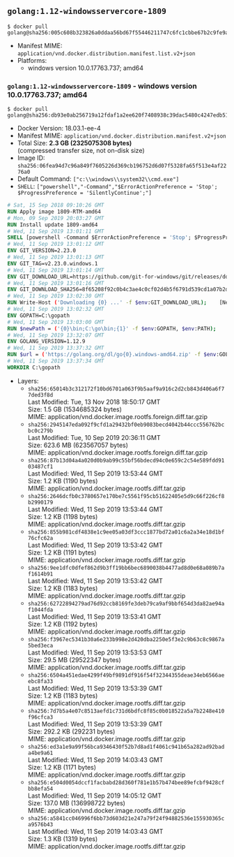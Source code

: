 ## `golang:1.12-windowsservercore-1809`

```console
$ docker pull golang@sha256:005c608b323826a0ddaa56bd67f55446211747c6fc1cbbe67b2c9fe9a62daf99
```

-	Manifest MIME: `application/vnd.docker.distribution.manifest.list.v2+json`
-	Platforms:
	-	windows version 10.0.17763.737; amd64

### `golang:1.12-windowsservercore-1809` - windows version 10.0.17763.737; amd64

```console
$ docker pull golang@sha256:db93e0ab256719a12fdaf1a2ee620f7408938c39dac5480c4247edb51bad658d
```

-	Docker Version: 18.03.1-ee-4
-	Manifest MIME: `application/vnd.docker.distribution.manifest.v2+json`
-	Total Size: **2.3 GB (2325075308 bytes)**  
	(compressed transfer size, not on-disk size)
-	Image ID: `sha256:06fea94d7c96a849f7605226d369cb196752d6d07f5328fa65f513e4af2276a0`
-	Default Command: `["c:\\windows\\system32\\cmd.exe"]`
-	`SHELL`: `["powershell","-Command","$ErrorActionPreference = 'Stop'; $ProgressPreference = 'SilentlyContinue';"]`

```dockerfile
# Sat, 15 Sep 2018 09:10:26 GMT
RUN Apply image 1809-RTM-amd64
# Mon, 09 Sep 2019 20:03:27 GMT
RUN Install update 1809-amd64
# Wed, 11 Sep 2019 13:01:11 GMT
SHELL [powershell -Command $ErrorActionPreference = 'Stop'; $ProgressPreference = 'SilentlyContinue';]
# Wed, 11 Sep 2019 13:01:12 GMT
ENV GIT_VERSION=2.23.0
# Wed, 11 Sep 2019 13:01:13 GMT
ENV GIT_TAG=v2.23.0.windows.1
# Wed, 11 Sep 2019 13:01:14 GMT
ENV GIT_DOWNLOAD_URL=https://github.com/git-for-windows/git/releases/download/v2.23.0.windows.1/MinGit-2.23.0-64-bit.zip
# Wed, 11 Sep 2019 13:01:16 GMT
ENV GIT_DOWNLOAD_SHA256=8f65208f92c0b4c3ae4c0cf02d4b5f6791d539cd1a07b2df62b7116467724735
# Wed, 11 Sep 2019 13:02:30 GMT
RUN Write-Host ('Downloading {0} ...' -f $env:GIT_DOWNLOAD_URL); 	[Net.ServicePointManager]::SecurityProtocol = [Net.SecurityProtocolType]::Tls12; 	Invoke-WebRequest -Uri $env:GIT_DOWNLOAD_URL -OutFile 'git.zip'; 		Write-Host ('Verifying sha256 ({0}) ...' -f $env:GIT_DOWNLOAD_SHA256); 	if ((Get-FileHash git.zip -Algorithm sha256).Hash -ne $env:GIT_DOWNLOAD_SHA256) { 		Write-Host 'FAILED!'; 		exit 1; 	}; 		Write-Host 'Expanding ...'; 	Expand-Archive -Path git.zip -DestinationPath C:\git\.; 		Write-Host 'Removing ...'; 	Remove-Item git.zip -Force; 		Write-Host 'Updating PATH ...'; 	$env:PATH = 'C:\git\cmd;C:\git\mingw64\bin;C:\git\usr\bin;' + $env:PATH; 	[Environment]::SetEnvironmentVariable('PATH', $env:PATH, [EnvironmentVariableTarget]::Machine); 		Write-Host 'Verifying install ("git version") ...'; 	git version; 		Write-Host 'Complete.';
# Wed, 11 Sep 2019 13:02:32 GMT
ENV GOPATH=C:\gopath
# Wed, 11 Sep 2019 13:03:00 GMT
RUN $newPath = ('{0}\bin;C:\go\bin;{1}' -f $env:GOPATH, $env:PATH); 	Write-Host ('Updating PATH: {0}' -f $newPath); 	[Environment]::SetEnvironmentVariable('PATH', $newPath, [EnvironmentVariableTarget]::Machine);
# Wed, 11 Sep 2019 13:32:07 GMT
ENV GOLANG_VERSION=1.12.9
# Wed, 11 Sep 2019 13:37:32 GMT
RUN $url = ('https://golang.org/dl/go{0}.windows-amd64.zip' -f $env:GOLANG_VERSION); 	Write-Host ('Downloading {0} ...' -f $url); 	Invoke-WebRequest -Uri $url -OutFile 'go.zip'; 		$sha256 = 'ec7550b32ff080b17060b9d4fde7bee94d9cf3c42e846e3a62fe4a3047ec79e3'; 	Write-Host ('Verifying sha256 ({0}) ...' -f $sha256); 	if ((Get-FileHash go.zip -Algorithm sha256).Hash -ne $sha256) { 		Write-Host 'FAILED!'; 		exit 1; 	}; 		Write-Host 'Expanding ...'; 	Expand-Archive go.zip -DestinationPath C:\; 		Write-Host 'Removing ...'; 	Remove-Item go.zip -Force; 		Write-Host 'Verifying install ("go version") ...'; 	go version; 		Write-Host 'Complete.';
# Wed, 11 Sep 2019 13:37:34 GMT
WORKDIR C:\gopath
```

-	Layers:
	-	`sha256:65014b3c312172f10bd6701a063f9b5aaf9a916c2d2cb843d406a6f77ded3f8d`  
		Last Modified: Tue, 13 Nov 2018 18:50:17 GMT  
		Size: 1.5 GB (1534685324 bytes)  
		MIME: application/vnd.docker.image.rootfs.foreign.diff.tar.gzip
	-	`sha256:2945147eda092f9cfd1a29432bf0eb9083becd4042b44ccc556762bcbc0c279b`  
		Last Modified: Tue, 10 Sep 2019 20:36:11 GMT  
		Size: 623.6 MB (623567057 bytes)  
		MIME: application/vnd.docker.image.rootfs.foreign.diff.tar.gzip
	-	`sha256:87b13d04a4a020d0b9ab99c55bf56bdecd94c0e659c2c54e589fdd9103487cf1`  
		Last Modified: Wed, 11 Sep 2019 13:53:44 GMT  
		Size: 1.2 KB (1190 bytes)  
		MIME: application/vnd.docker.image.rootfs.diff.tar.gzip
	-	`sha256:2646dcfb0c3780657e170be7c5561f95cb51622405e5d9c66f226cf8b2990179`  
		Last Modified: Wed, 11 Sep 2019 13:53:44 GMT  
		Size: 1.2 KB (1198 bytes)  
		MIME: application/vnd.docker.image.rootfs.diff.tar.gzip
	-	`sha256:855b981cdf4838e1c9ee05a03df3ccc1877bd72a01c6a2a34e18d1bf76cfc62a`  
		Last Modified: Wed, 11 Sep 2019 13:53:42 GMT  
		Size: 1.2 KB (1191 bytes)  
		MIME: application/vnd.docker.image.rootfs.diff.tar.gzip
	-	`sha256:9ee1dfc0dfef862d9b3ff19bb6bec6890038b4477ad8d0e68a089b7af1614b91`  
		Last Modified: Wed, 11 Sep 2019 13:53:42 GMT  
		Size: 1.2 KB (1183 bytes)  
		MIME: application/vnd.docker.image.rootfs.diff.tar.gzip
	-	`sha256:62722894279ad76d92ccb8169fe3deb79ca9af9bbf654d3da82ae94af1044fda`  
		Last Modified: Wed, 11 Sep 2019 13:53:41 GMT  
		Size: 1.2 KB (1192 bytes)  
		MIME: application/vnd.docker.image.rootfs.diff.tar.gzip
	-	`sha256:f3967ec5341b30a6e233b998e2d420dba2250e5f3e2c9b63c8c9867a5bed3eca`  
		Last Modified: Wed, 11 Sep 2019 13:53:53 GMT  
		Size: 29.5 MB (29522347 bytes)  
		MIME: application/vnd.docker.image.rootfs.diff.tar.gzip
	-	`sha256:6504a451edae4299f49bf9891df916f54f32344355deae34eb6566aeebc8fa33`  
		Last Modified: Wed, 11 Sep 2019 13:53:39 GMT  
		Size: 1.2 KB (1183 bytes)  
		MIME: application/vnd.docker.image.rootfs.diff.tar.gzip
	-	`sha256:7d7b5a4e07c8513aefd1c731d6bdfc8f85c0b018522a5a7b2248e410f96cfca3`  
		Last Modified: Wed, 11 Sep 2019 13:53:39 GMT  
		Size: 292.2 KB (292231 bytes)  
		MIME: application/vnd.docker.image.rootfs.diff.tar.gzip
	-	`sha256:ed3a1e9a99f56bca9346430f52b7d8ad1f4061c941b65a282ad92bada4be9a61`  
		Last Modified: Wed, 11 Sep 2019 14:03:43 GMT  
		Size: 1.2 KB (1171 bytes)  
		MIME: application/vnd.docker.image.rootfs.diff.tar.gzip
	-	`sha256:e504d0054dccf1facbabd28d360f781e1b57b474bee89efcbf9428cfbb8efa54`  
		Last Modified: Wed, 11 Sep 2019 14:05:12 GMT  
		Size: 137.0 MB (136998722 bytes)  
		MIME: application/vnd.docker.image.rootfs.diff.tar.gzip
	-	`sha256:a5841cc046996f6bb73d603d21e247a79f24f94882536e155930365ca9576b43`  
		Last Modified: Wed, 11 Sep 2019 14:03:43 GMT  
		Size: 1.3 KB (1319 bytes)  
		MIME: application/vnd.docker.image.rootfs.diff.tar.gzip
